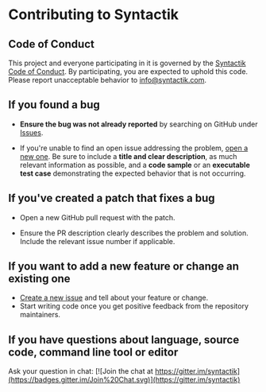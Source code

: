 # Contributing to Syntactik

## Code of Conduct

This project and everyone participating in it is governed by the [Syntactik Code of Conduct](CODE_OF_CONDUCT.md). By participating, you are expected to uphold this code. Please report unacceptable behavior to [info@syntactik.com](mailto:info@syntactik.com).

## If you found a bug

* **Ensure the bug was not already reported** by searching on GitHub under [Issues](https://github.com/syntactik/Syntactik/issues).

* If you're unable to find an open issue addressing the problem, [open a new one](https://github.com/syntactik/Syntactik/issues/new). Be sure to include a **title and clear description**, as much relevant information as possible, and a **code sample** or an **executable test case** demonstrating the expected behavior that is not occurring.

## If you've created a patch that fixes a bug

* Open a new GitHub pull request with the patch.

* Ensure the PR description clearly describes the problem and solution. Include the relevant issue number if applicable.

## If you want to add a new feature or change an existing one

* [Create a new issue](https://github.com/syntactik/Syntactik/issues/new) and tell about your feature or change.
* Start writing code once you get positive feedback from the repository maintainers.

## If you have questions about language, source code, command line tool or editor

Ask your question in chat:
[![Join the chat at https://gitter.im/syntactik](https://badges.gitter.im/Join%20Chat.svg)](https://gitter.im/syntactik)
